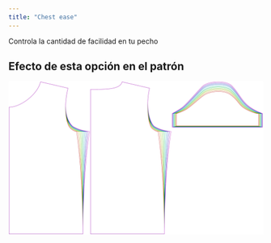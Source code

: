 ```yaml
---
title: "Chest ease"
---
```


Controla la cantidad de facilidad en tu pecho

## Efecto de esta opción en el patrón

![Esta imagen muestra el efecto de esta opción superponiendo varias variantes que tienen un valor diferente para esta opción](teagan_chestease_sample.svg "Efecto de esta opción en el patrón")
